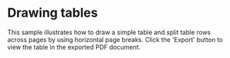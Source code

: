 Drawing tables
==============

This sample illustrates how to draw a simple table and split table rows across pages by using horizontal page breaks. Click the 'Export' button to view the table in the exported PDF document.
